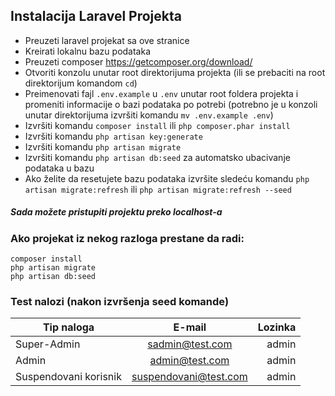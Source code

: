 ## Instalacija Laravel Projekta
- Preuzeti laravel projekat sa ove stranice
- Kreirati lokalnu bazu podataka
- Preuzeti composer https://getcomposer.org/download/
- Otvoriti konzolu unutar root direktorijuma projekta (ili se prebaciti na root direktorijum komandom `cd`)
- Preimenovati fajl `.env.example` u `.env` unutar root foldera projekta i promeniti informacije o bazi podataka po potrebi (potrebno je u konzoli unutar direktorijuma izvršiti komandu `mv .env.example .env`)
- Izvršiti komandu `composer install` ili ```php composer.phar install```
- Izvršiti komandu `php artisan key:generate` 
- Izvršiti komandu `php artisan migrate`
- Izvršiti komandu `php artisan db:seed` za automatsko ubacivanje podataka u bazu
- Ako želite da resetujete bazu podataka izvršite sledeću komandu `php artisan migrate:refresh` ili `php artisan migrate:refresh --seed`

##### Sada možete pristupiti projektu preko localhost-a

### Ako projekat iz nekog razloga prestane da radi:
```
composer install
php artisan migrate
php artisan db:seed
```

### Test nalozi (nakon izvršenja seed komande)

| Tip naloga        | E-mail           | Lozinka  |
| ------------- |:-------------:| -----:|
| Super-Admin     | sadmin@test.com | admin |
| Admin      | admin@test.com      |   admin |
| Suspendovani korisnik | suspendovani@test.com      |    admin |